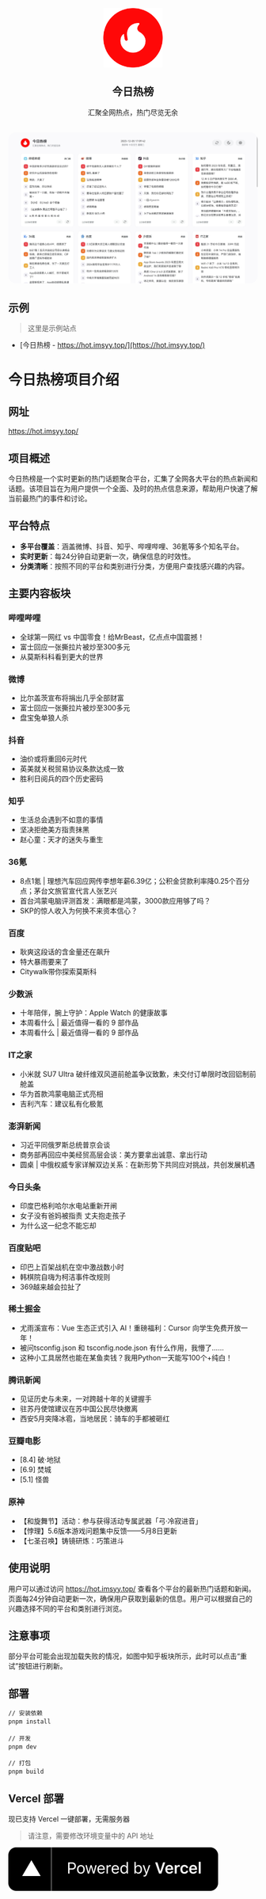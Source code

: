 <div align="center">
<img alt="logo" height="120" src="./public/favicon.png" width="120"/>
<h2>今日热榜</h2>
<p>汇聚全网热点，热门尽览无余</p>
<br />
<img src="./screenshots/main.jpg" style="border-radius: 16px" />
</div>


## 示例

> 这里是示例站点

- [今日热榜 - https://hot.imsyy.top/](https://hot.imsyy.top/)
<!-- by 黄祥宝 -->
# 今日热榜项目介绍

## 网址
https://hot.imsyy.top/

## 项目概述
今日热榜是一个实时更新的热门话题聚合平台，汇集了全网各大平台的热点新闻和话题。该项目旨在为用户提供一个全面、及时的热点信息来源，帮助用户快速了解当前最热门的事件和讨论。

## 平台特点
- **多平台覆盖**：涵盖微博、抖音、知乎、哔哩哔哩、36氪等多个知名平台。
- **实时更新**：每24分钟自动更新一次，确保信息的时效性。
- **分类清晰**：按照不同的平台和类别进行分类，方便用户查找感兴趣的内容。

## 主要内容板块
### 哔哩哔哩
- 全球第一网红 vs 中国零食！给MrBeast，亿点点中国震撼！
- 富士回应一张撕拉片被炒至300多元
- 从莫斯科科看到更大的世界

### 微博
- 比尔盖茨宣布将捐出几乎全部财富
- 富士回应一张撕拉片被炒至300多元
- 盘宝兔单狼人杀

### 抖音
- 油价或将重回6元时代
- 英美就关税贸易协议条款达成一致
- 胜利日阅兵的四个历史密码

### 知乎
- 生活总会遇到不如意的事情
- 坚决拒绝美方指责抹黑
- 赵心童：天才的迷失与重生

### 36氪
- 8点1氪 | 理想汽车回应网传李想年薪6.39亿；公积金贷款利率降0.25个百分点；茅台文旅官宣代言人张艺兴
- 首台鸿蒙电脑评测首发：满眼都是鸿蒙，3000款应用够了吗？
- SKP的惊人收入为何换不来资本信心？

### 百度
- 耿爽这段话的含金量还在飙升
- 特大暴雨要来了
- Citywalk带你探索莫斯科

### 少数派
- 十年陪伴，腕上守护：Apple Watch 的健康故事
- 本周看什么 | 最近值得一看的 9 部作品
- 本周看什么 | 最近值得一看的 9 部作品

### IT之家
- 小米就 SU7 Ultra 破纤维双风道前舱盖争议致歉，未交付订单限时改回铝制前舱盖
- 华为首款鸿蒙电脑正式亮相
- 吉利汽车：建议私有化极氪

### 澎湃新闻
- 习近平同俄罗斯总统普京会谈
- 商务部再回应中美经贸高层会谈：美方要拿出诚意、拿出行动
- 圆桌 | 中俄权威专家详解双边关系：在新形势下共同应对挑战，共创发展机遇

### 今日头条
- 印度巴格利哈尔水电站重新开闸
- 女子没有爸妈被指责 丈夫抱走孩子
- 为什么这一纪念不能忘却

### 百度贴吧
- 印巴上百架战机在空中激战数小时
- 韩棋院自嗨为柯洁事件改规则
- 369越来越会拉扯了

### 稀土掘金
- 尤雨溪宣布：Vue 生态正式引入 AI！重磅福利：Cursor 向学生免费开放一年！
- 被问tsconfig.json 和 tsconfig.node.json 有什么作用，我懵了……
- 这种小工具居然也能在某鱼卖钱？我用Python一天能写100个+纯白！

### 腾讯新闻
- 见证历史与未来，一对跨越十年的关键握手
- 驻苏丹使馆建议在苏中国公民尽快撤离
- 西安5月突降冰雹，当地居民：骑车的手都被砸红

### 豆瓣电影
- [8.4] 破·地狱
- [6.9] 焚城
- [5.1] 怪兽

### 原神
- 【和旋舞节】活动：参与获得活动专属武器「弓·冷寂进音」
- 【悖理】5.6版本游戏问题集中反馈——5月8日更新
- 【七圣召唤】铸镜研炼：巧策进斗

## 使用说明
用户可以通过访问 https://hot.imsyy.top/ 查看各个平台的最新热门话题和新闻。页面每24分钟自动更新一次，确保用户获取到最新的信息。用户可以根据自己的兴趣选择不同的平台和类别进行浏览。

## 注意事项
部分平台可能会出现加载失败的情况，如图中知乎板块所示，此时可以点击“重试”按钮进行刷新。
<!-- by 黄祥宝 -->
## 部署

```bash
// 安装依赖
pnpm install

// 开发
pnpm dev

// 打包
pnpm build
```

## Vercel 部署

现已支持 Vercel 一键部署，无需服务器

> 请注意，需要修改环境变量中的 API 地址

![Powered by Vercel](./public/ico/powered-by-vercel.svg)
